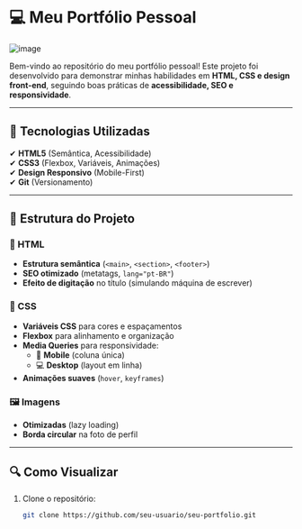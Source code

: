 # 💻 Meu Portfólio Pessoal  

![image](https://github.com/user-attachments/assets/c5969f5b-fa03-4ade-b3bb-5fb211e780ea)

Bem-vindo ao repositório do meu portfólio pessoal! Este projeto foi desenvolvido para demonstrar minhas habilidades em **HTML, CSS e design front-end**, seguindo boas práticas de **acessibilidade, SEO e responsividade**.  

---

## 🚀 Tecnologias Utilizadas  
✔ **HTML5** (Semântica, Acessibilidade)  
✔ **CSS3** (Flexbox, Variáveis, Animações)  
✔ **Design Responsivo** (Mobile-First)  
✔ **Git** (Versionamento)  

---

## 📂 Estrutura do Projeto  

### 📄 HTML  
- **Estrutura semântica** (`<main>`, `<section>`, `<footer>`)  
- **SEO otimizado** (metatags, `lang="pt-BR"`)  
- **Efeito de digitação** no título (simulando máquina de escrever)  

### 🎨 CSS  
- **Variáveis CSS** para cores e espaçamentos  
- **Flexbox** para alinhamento e organização  
- **Media Queries** para responsividade:  
  - 📱 **Mobile** (coluna única)  
  - 💻 **Desktop** (layout em linha)  
- **Animações suaves** (`hover`, `keyframes`)  

### 🖼️ Imagens  
- **Otimizadas** (lazy loading)  
- **Borda circular** na foto de perfil  

---

## 🔍 Como Visualizar  
1. Clone o repositório:  
   ```bash
   git clone https://github.com/seu-usuario/seu-portfolio.git

